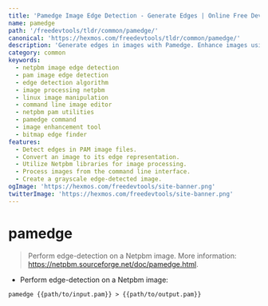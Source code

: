 ```yaml
---
title: 'Pamedge Image Edge Detection - Generate Edges | Online Free DevTools by Hexmos'
name: pamedge
path: '/freedevtools/tldr/common/pamedge/'
canonical: 'https://hexmos.com/freedevtools/tldr/common/pamedge/'
description: 'Generate edges in images with Pamedge. Enhance images using Netpbm tools with this image processing command. Free online tool, no registration required.'
category: common
keywords:
  - netpbm image edge detection
  - pam image edge detection
  - edge detection algorithm
  - image processing netpbm
  - linux image manipulation
  - command line image editor
  - netpbm pam utilities
  - pamedge command
  - image enhancement tool
  - bitmap edge finder
features:
  - Detect edges in PAM image files.
  - Convert an image to its edge representation.
  - Utilize Netpbm libraries for image processing.
  - Process images from the command line interface.
  - Create a grayscale edge-detected image.
ogImage: 'https://hexmos.com/freedevtools/site-banner.png'
twitterImage: 'https://hexmos.com/freedevtools/site-banner.png'
---
```


# pamedge

> Perform edge-detection on a Netpbm image.
> More information: <https://netpbm.sourceforge.net/doc/pamedge.html>.

- Perform edge-detection on a Netpbm image:

`pamedge {{path/to/input.pam}} > {{path/to/output.pam}}`
